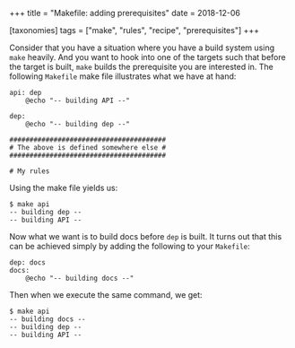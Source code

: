 +++
title = "Makefile: adding prerequisites"
date = 2018-12-06

[taxonomies]
tags = ["make", "rules", "recipe", "prerequisites"]
+++

Consider that you have a situation where you have a build system using `make`
heavily.  And you want to hook into one of the targets such that before the
target is built, `make` builds the prerequisite you are interested in.  The
following `Makefile` make file illustrates what we have at hand:
```
api: dep
	@echo "-- building API --"

dep:
	@echo "-- building dep --"

#######################################
# The above is defined somewhere else #
#######################################

# My rules
```

Using the make file yields us:
```
$ make api
-- building dep --
-- building API --
```

Now what we want is to build docs before `dep` is built.
It turns out that this can be achieved simply by adding the following to your `Makefile`:

```
dep: docs
docs:
	@echo "-- building docs --"
```

Then when we execute the same command, we get:
```
$ make api
-- building docs --
-- building dep --
-- building API --
```
